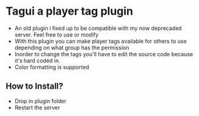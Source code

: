 # Tagui a player tag plugin
- An old plugin i fixed up to be compatible with my now deprecaded server. Feel free to use or modify
- With this plugin you can make player tags available for others to use depending on what group has the permission
- Inorder to change the tags you'll have to edit the source code because it's hard coded in. 
- Color formatting is supported 

## How to Install?

* Drop in plugin folder
* Restart the server
